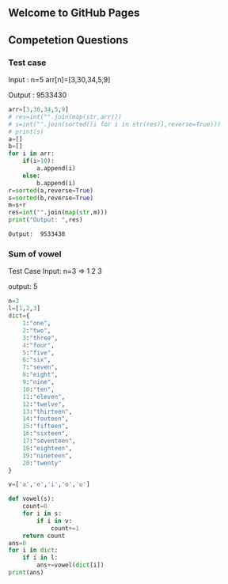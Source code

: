 ## Welcome to GitHub Pages



## **Competetion Questions**
### Test case
Input : n=5 arr[n]=[3,30,34,5,9]

Output : 9533430

```python
arr=[3,30,34,5,9]
# res=int("".join(map(str,arr)))
# s=int("".join(sorted([i for i in str(res)],reverse=True)))
# print(s)
a=[]
b=[]
for i in arr:
    if(i>10):
        a.append(i)
    else:
        b.append(i)
r=sorted(a,reverse=True)
s=sorted(b,reverse=True)
m=s+r
res=int("".join(map(str,m)))
print("Output: ",res)
```
```
Output:  9533430
```


### Sum of vowel
Test Case
Input: n=3 => 1 2 3

output: 5

```python
n=3
l=[1,2,3]
dict={
    1:"one",
    2:"two",
    3:"three",
    4:"four",
    5:"five",
    6:"six",
    7:"seven",
    8:"eight",
    9:"nine",
    10:"ten",
    11:"eleven",
    12:"twelve",
    13:"thirteen",
    14:"fouteen",
    15:"fifteen",
    16:"sixteen",
    17:"seventeen",
    18:"eighteen",
    19:"nineteen",
    20:"twenty"
}

v=['a','e','i','o','u']

def vowel(s):
    count=0
    for i in s:
        if i in v:
            count+=1
    return count
ans=0
for i in dict:
    if i in l:
        ans+=vowel(dict[i])
print(ans)
```


